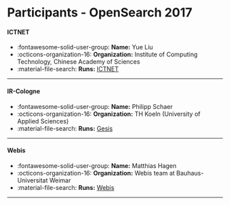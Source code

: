 # Participants - OpenSearch 2017 

#### ICTNET
 - :fontawesome-solid-user-group: **Name:** Yue Liu
 - :octicons-organization-16: **Organization:** Institute of Computing Technology, Chinese Academy of Sciences
 - :material-file-search: **Runs:** [ICTNET](./runs.md#ictnet)

---
#### IR-Cologne
 - :fontawesome-solid-user-group: **Name:** Philipp Schaer
 - :octicons-organization-16: **Organization:** TH Koeln (University of Applied Sciences)
 - :material-file-search: **Runs:** [Gesis](./runs.md#gesis)

---
#### Webis
 - :fontawesome-solid-user-group: **Name:** Matthias Hagen
 - :octicons-organization-16: **Organization:** Webis team at Bauhaus-Universitat Weimar
 - :material-file-search: **Runs:** [Webis](./runs.md#webis)

---
